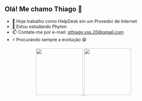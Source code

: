 ## Olá! Me chamo Thiago 👋

- 🔭 Hoje trabalho como HelpDesk em um Provedor de Internet
- 🌱 Estou estudando Phyton
- 📫 Contate-me por e-mail: othiago.vss.20@gmail.com
- ⚡ Procurando sempre a evolução 😄

<div align="center">
  <a href="https://github.com/Thiagox47">
  <img height="150em" src="https://github-readme-stats.vercel.app/api?username=thiagox47&show_icons=true&theme=dark&include_all_commits=true&count_private=true"/>
  <img height="150em" src="https://github-readme-stats.vercel.app/api/top-langs/?username=thiagox47&layout=compact&langs_count=7&theme=dark"/>
</div>
